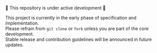 ﻿🚧 This repository is under active development 🚧

This project is currently in the early phase of specification and implementation.  
Please refrain from `git clone` or `fork` unless you are part of the core development.  
Stable release and contribution guidelines will be announced in future updates.

